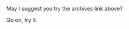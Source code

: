 <!--
.. title: Document Not Found (404)
.. slug: 404
.. date: 2013/03/20 18:12:11
.. spellcheck_exceptions: 
.. is_orphan: True
.. tags: 
.. link: 
.. description: 
-->


May I suggest you try the archives link above?

Go on, try it.


